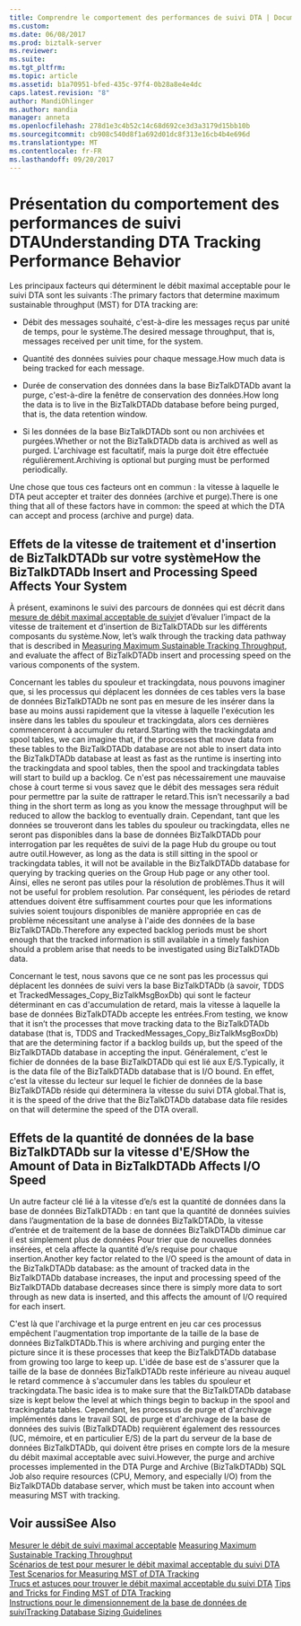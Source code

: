 ```yaml
---
title: Comprendre le comportement des performances de suivi DTA | Documents Microsoft
ms.custom: 
ms.date: 06/08/2017
ms.prod: biztalk-server
ms.reviewer: 
ms.suite: 
ms.tgt_pltfrm: 
ms.topic: article
ms.assetid: b1a70951-bfed-435c-97f4-0b28a8e4e4dc
caps.latest.revision: "8"
author: MandiOhlinger
ms.author: mandia
manager: anneta
ms.openlocfilehash: 278d1e3c4b52c14c68d692ce3d3a3179d15bb10b
ms.sourcegitcommit: cb908c540d8f1a692d01dc8f313e16cb4b4e696d
ms.translationtype: MT
ms.contentlocale: fr-FR
ms.lasthandoff: 09/20/2017
---
```

# <a name="understanding-dta-tracking-performance-behavior"></a><span data-ttu-id="00f8c-102">Présentation du comportement des performances de suivi DTA</span><span class="sxs-lookup"><span data-stu-id="00f8c-102">Understanding DTA Tracking Performance Behavior</span></span>
<span data-ttu-id="00f8c-103">Les principaux facteurs qui déterminent le débit maximal acceptable pour le suivi DTA sont les suivants :</span><span class="sxs-lookup"><span data-stu-id="00f8c-103">The primary factors that determine maximum sustainable throughput (MST) for DTA tracking are:</span></span>  
  
-   <span data-ttu-id="00f8c-104">Débit des messages souhaité, c'est-à-dire les messages reçus par unité de temps, pour le système.</span><span class="sxs-lookup"><span data-stu-id="00f8c-104">The desired message throughput, that is, messages received per unit time, for the system.</span></span>  
  
-   <span data-ttu-id="00f8c-105">Quantité des données suivies pour chaque message.</span><span class="sxs-lookup"><span data-stu-id="00f8c-105">How much data is being tracked for each message.</span></span>  
  
-   <span data-ttu-id="00f8c-106">Durée de conservation des données dans la base BizTalkDTADb avant la purge, c'est-à-dire la fenêtre de conservation des données.</span><span class="sxs-lookup"><span data-stu-id="00f8c-106">How long the data is to live in the BizTalkDTADb database before being purged, that is, the data retention window.</span></span>  
  
-   <span data-ttu-id="00f8c-107">Si les données de la base BizTalkDTADb sont ou non archivées et purgées.</span><span class="sxs-lookup"><span data-stu-id="00f8c-107">Whether or not the BizTalkDTADb data is archived as well as purged.</span></span> <span data-ttu-id="00f8c-108">L'archivage est facultatif, mais la purge doit être effectuée régulièrement.</span><span class="sxs-lookup"><span data-stu-id="00f8c-108">Archiving is optional but purging must be performed periodically.</span></span>  
  
 <span data-ttu-id="00f8c-109">Une chose que tous ces facteurs ont en commun : la vitesse à laquelle le DTA peut accepter et traiter des données (archive et purge).</span><span class="sxs-lookup"><span data-stu-id="00f8c-109">There is one thing that all of these factors have in common: the speed at which the DTA can accept and process (archive and purge) data.</span></span>  
  
## <a name="how-the-biztalkdtadb-insert-and-processing-speed-affects-your-system"></a><span data-ttu-id="00f8c-110">Effets de la vitesse de traitement et d'insertion de BizTalkDTADb sur votre système</span><span class="sxs-lookup"><span data-stu-id="00f8c-110">How the BizTalkDTADb Insert and Processing Speed Affects Your System</span></span>  
 <span data-ttu-id="00f8c-111">À présent, examinons le suivi des parcours de données qui est décrit dans [mesure de débit maximal acceptable de suivi](../core/measuring-maximum-sustainable-tracking-throughput.md)et d’évaluer l’impact de la vitesse de traitement et d’insertion de BizTalkDTADb sur les différents composants du système.</span><span class="sxs-lookup"><span data-stu-id="00f8c-111">Now, let’s walk through the tracking data pathway that is described in [Measuring Maximum Sustainable Tracking Throughput](../core/measuring-maximum-sustainable-tracking-throughput.md), and evaluate the affect of BizTalkDTADb insert and processing speed on the various components of the system.</span></span>  
  
 <span data-ttu-id="00f8c-112">Concernant les tables du spouleur et trackingdata, nous pouvons imaginer que, si les processus qui déplacent les données de ces tables vers la base de données BizTalkDTADb ne sont pas en mesure de les insérer dans la base au moins aussi rapidement que la vitesse à laquelle l'exécution les insère dans les tables du spouleur et trackingdata, alors ces dernières commenceront à accumuler du retard.</span><span class="sxs-lookup"><span data-stu-id="00f8c-112">Starting with the trackingdata and spool tables, we can imagine that, if the processes that move data from these tables to the BizTalkDTADb database are not able to insert data into the BizTalkDTADb database at least as fast as the runtime is inserting into the trackingdata and spool tables, then the spool and trackingdata tables will start to build up a backlog.</span></span> <span data-ttu-id="00f8c-113">Ce n'est pas nécessairement une mauvaise chose à court terme si vous savez que le débit des messages sera réduit pour permettre par la suite de rattraper le retard.</span><span class="sxs-lookup"><span data-stu-id="00f8c-113">This isn’t necessarily a bad thing in the short term as long as you know the message throughput will be reduced to allow the backlog to eventually drain.</span></span> <span data-ttu-id="00f8c-114">Cependant, tant que les données se trouveront dans les tables du spouleur ou trackingdata, elles ne seront pas disponibles dans la base de données BizTalkDTADb pour interrogation par les requêtes de suivi de la page Hub du groupe ou tout autre outil.</span><span class="sxs-lookup"><span data-stu-id="00f8c-114">However, as long as the data is still sitting in the spool or trackingdata tables, it will not be available in the BizTalkDTADb database for querying by tracking queries on the Group Hub page or any other tool.</span></span>  <span data-ttu-id="00f8c-115">Ainsi, elles ne seront pas utiles pour la résolution de problèmes.</span><span class="sxs-lookup"><span data-stu-id="00f8c-115">Thus it will not be useful for problem resolution.</span></span> <span data-ttu-id="00f8c-116">Par conséquent, les périodes de retard attendues doivent être suffisamment courtes pour que les informations suivies soient toujours disponibles de manière appropriée en cas de problème nécessitant une analyse à l'aide des données de la base BizTalkDTADb.</span><span class="sxs-lookup"><span data-stu-id="00f8c-116">Therefore any expected backlog periods must be short enough that the tracked information is still available in a timely fashion should a problem arise that needs to be investigated using BizTalkDTADb data.</span></span>  
  
 <span data-ttu-id="00f8c-117">Concernant le test, nous savons que ce ne sont pas les processus qui déplacent les données de suivi vers la base BizTalkDTADb (à savoir, TDDS et TrackedMessages_Copy_BizTalkMsgBoxDb) qui sont le facteur déterminant en cas d'accumulation de retard, mais la vitesse à laquelle la base de données BizTalkDTADb accepte les entrées.</span><span class="sxs-lookup"><span data-stu-id="00f8c-117">From testing, we know that it isn’t the processes that move tracking data to the BizTalkDTADb database (that is, TDDS and TrackedMessages_Copy_BizTalkMsgBoxDb) that are the determining factor if a backlog builds up, but the speed of the BizTalkDTADb database in accepting the input.</span></span> <span data-ttu-id="00f8c-118">Généralement, c'est le fichier de données de la base BizTalkDTADb qui est lié aux E/S.</span><span class="sxs-lookup"><span data-stu-id="00f8c-118">Typically, it is the data file of the BizTalkDTADb database that is I/O bound.</span></span> <span data-ttu-id="00f8c-119">En effet, c'est la vitesse du lecteur sur lequel le fichier de données de la base BizTalkDTADb réside qui déterminera la vitesse du suivi DTA global.</span><span class="sxs-lookup"><span data-stu-id="00f8c-119">That is, it is the speed of the drive that the BizTalkDTADb database data file resides on that will determine the speed of the DTA overall.</span></span>  
  
## <a name="how-the-amount-of-data-in-biztalkdtadb-affects-io-speed"></a><span data-ttu-id="00f8c-120">Effets de la quantité de données de la base BizTalkDTADb sur la vitesse d'E/S</span><span class="sxs-lookup"><span data-stu-id="00f8c-120">How the Amount of Data in BizTalkDTADb Affects I/O Speed</span></span>  
 <span data-ttu-id="00f8c-121">Un autre facteur clé lié à la vitesse d’e/s est la quantité de données dans la base de données BizTalkDTADb : en tant que la quantité de données suivies dans l’augmentation de la base de données BizTalkDTADb, la vitesse d’entrée et de traitement de la base de données BizTalkDTADb diminue car il est simplement plus de données Pour trier que de nouvelles données insérées, et cela affecte la quantité d’e/s requise pour chaque insertion.</span><span class="sxs-lookup"><span data-stu-id="00f8c-121">Another key factor related to the I/O speed is the amount of data in the BizTalkDTADb database: as the amount of tracked data in the BizTalkDTADb database increases, the input and processing speed of the BizTalkDTADb database decreases since there is simply more data to sort through as new data is inserted, and this affects the amount of I/O required for each insert.</span></span>  
  
 <span data-ttu-id="00f8c-122">C'est là que l'archivage et la purge entrent en jeu car ces processus empêchent l'augmentation trop importante de la taille de la base de données BizTalkDTADb.</span><span class="sxs-lookup"><span data-stu-id="00f8c-122">This is where archiving and purging enter the picture since it is these processes that keep the BizTalkDTADb database from growing too large to keep up.</span></span> <span data-ttu-id="00f8c-123">L'idée de base est de s'assurer que la taille de la base de données BizTalkDTADb reste inférieure au niveau auquel le retard commence à s'accumuler dans les tables du spouleur et trackingdata.</span><span class="sxs-lookup"><span data-stu-id="00f8c-123">The basic idea is to make sure that the BizTalkDTADb database size is kept below the level at which things begin to backup in the spool and trackingdata tables.</span></span> <span data-ttu-id="00f8c-124">Cependant, les processus de purge et d'archivage implémentés dans le travail SQL de purge et d'archivage de la base de données des suivis (BizTalkDTADb) requièrent également des ressources (UC, mémoire, et en particulier E/S) de la part du serveur de la base de données BizTalkDTADb, qui doivent être prises en compte lors de la mesure du débit maximal acceptable avec suivi.</span><span class="sxs-lookup"><span data-stu-id="00f8c-124">However, the purge and archive processes implemented in the DTA Purge and Archive (BizTalkDTADb) SQL Job also require resources (CPU, Memory, and especially I/O) from the BizTalkDTADb database server, which must be taken into account when measuring MST with tracking.</span></span>  
  
## <a name="see-also"></a><span data-ttu-id="00f8c-125">Voir aussi</span><span class="sxs-lookup"><span data-stu-id="00f8c-125">See Also</span></span>  
 <span data-ttu-id="00f8c-126">[Mesurer le débit de suivi maximal acceptable](../core/measuring-maximum-sustainable-tracking-throughput.md) </span><span class="sxs-lookup"><span data-stu-id="00f8c-126">[Measuring Maximum Sustainable Tracking Throughput](../core/measuring-maximum-sustainable-tracking-throughput.md) </span></span>  
 <span data-ttu-id="00f8c-127">[Scénarios de test pour mesurer le débit maximal acceptable du suivi DTA](../core/test-scenarios-for-measuring-mst-of-dta-tracking.md) </span><span class="sxs-lookup"><span data-stu-id="00f8c-127">[Test Scenarios for Measuring MST of DTA Tracking](../core/test-scenarios-for-measuring-mst-of-dta-tracking.md) </span></span>  
 <span data-ttu-id="00f8c-128">[Trucs et astuces pour trouver le débit maximal acceptable du suivi DTA](../core/tips-and-tricks-for-finding-mst-of-dta-tracking.md) </span><span class="sxs-lookup"><span data-stu-id="00f8c-128">[Tips and Tricks for Finding MST of DTA Tracking](../core/tips-and-tricks-for-finding-mst-of-dta-tracking.md) </span></span>  
 [<span data-ttu-id="00f8c-129">Instructions pour le dimensionnement de la base de données de suivi</span><span class="sxs-lookup"><span data-stu-id="00f8c-129">Tracking Database Sizing Guidelines</span></span>](../core/tracking-database-sizing-guidelines.md)